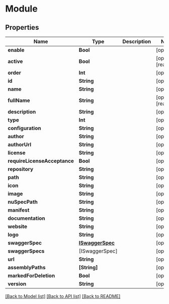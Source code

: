 # Module

## Properties
Name | Type | Description | Notes
------------ | ------------- | ------------- | -------------
**enable** | **Bool** |  | [optional] 
**active** | **Bool** |  | [optional] [readonly] 
**order** | **Int** |  | [optional] 
**id** | **String** |  | [optional] 
**name** | **String** |  | [optional] 
**fullName** | **String** |  | [optional] [readonly] 
**description** | **String** |  | [optional] 
**type** | **Int** |  | [optional] 
**configuration** | **String** |  | [optional] 
**author** | **String** |  | [optional] 
**authorUrl** | **String** |  | [optional] 
**license** | **String** |  | [optional] 
**requireLicenseAcceptance** | **Bool** |  | [optional] 
**repository** | **String** |  | [optional] 
**path** | **String** |  | [optional] 
**icon** | **String** |  | [optional] 
**image** | **String** |  | [optional] 
**nuSpecPath** | **String** |  | [optional] 
**manifest** | **String** |  | [optional] 
**documentation** | **String** |  | [optional] 
**website** | **String** |  | [optional] 
**logo** | **String** |  | [optional] 
**swaggerSpec** | [**ISwaggerSpec**](ISwaggerSpec.md) |  | [optional] 
**swaggerSpecs** | [ISwaggerSpec] |  | [optional] 
**url** | **String** |  | [optional] 
**assemblyPaths** | **[String]** |  | [optional] 
**markedForDeletion** | **Bool** |  | [optional] 
**version** | **String** |  | [optional] 

[[Back to Model list]](../README.md#documentation-for-models) [[Back to API list]](../README.md#documentation-for-api-endpoints) [[Back to README]](../README.md)


